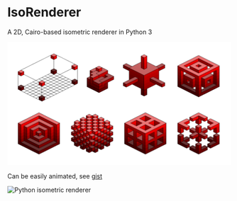 # IsoRenderer
A 2D, Cairo-based isometric renderer in Python 3

![Python isometric renderer](img/iso.png "Python isometric renderer")

Can be easily animated, see [gist](https://gist.github.com/nst/1cfb01d0b78993f7ffe2df7c101b586c)

![Python isometric renderer](https://gist.github.com/nst/1cfb01d0b78993f7ffe2df7c101b586c "Python isometric renderer")
